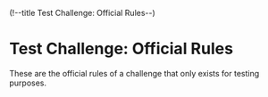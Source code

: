 (!--title Test Challenge: Official Rules--)
# Test Challenge: Official Rules

These are the official rules of a challenge that only exists for testing purposes.
